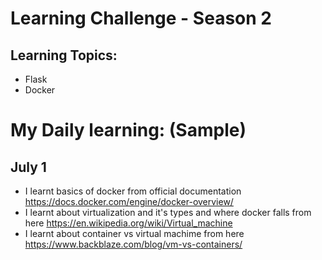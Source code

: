 # Learning Challenge - Season 2

## Learning Topics:
- Flask 
- Docker


# My Daily learning: (Sample)

## July 1
- I learnt basics of docker from official documentation https://docs.docker.com/engine/docker-overview/
- I learnt about virtualization and it's types and where docker falls from here https://en.wikipedia.org/wiki/Virtual_machine
- I learnt about container vs virtual machime from here https://www.backblaze.com/blog/vm-vs-containers/
